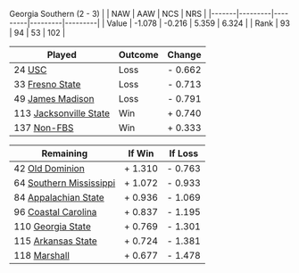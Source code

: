 Georgia Southern (2 - 3)
|       |   NAW   |   AAW   |   NCS   |   NRS   |
|-------|---------|---------|---------|---------|
| Value |  -1.078 |  -0.216 |   5.359 |   6.324 |
| Rank  |      93 |      94 |      53 |     102 |

| Played                    | Outcome    |  Change  |
|---------------------------|------------|----------|
|  24 [USC                   ](USC.md)| Loss       | -  0.662 |
|  33 [Fresno State          ](FresnoState.md)| Loss       | -  0.713 |
|  49 [James Madison         ](JamesMadison.md)| Loss       | -  0.791 |
| 113 [Jacksonville State    ](JacksonvilleState.md)| Win        | +  0.740 |
| 137 [Non-FBS               ](NonFBS.md)| Win        | +  0.333 |

| Remaining                 |  If Win  |  If Loss |
|---------------------------|----------|----------|
|  42 [Old Dominion          ](OldDominion.md)| +  1.310 | -  0.763 |
|  64 [Southern Mississippi  ](SouthernMississippi.md)| +  1.072 | -  0.933 |
|  84 [Appalachian State     ](AppalachianState.md)| +  0.936 | -  1.069 |
|  96 [Coastal Carolina      ](CoastalCarolina.md)| +  0.837 | -  1.195 |
| 110 [Georgia State         ](GeorgiaState.md)| +  0.769 | -  1.301 |
| 115 [Arkansas State        ](ArkansasState.md)| +  0.724 | -  1.381 |
| 118 [Marshall              ](Marshall.md)| +  0.677 | -  1.478 |

